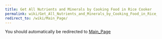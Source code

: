 ```yaml
---
title: Get All Nutrients and Minerals by Cooking Food in Rice Cooker
permalink: wiki/Get_All_Nutrients_and_Minerals_by_Cooking_Food_in_Rice_Cooker/
redirect_to: /wiki/Main_Page/
---
```


You should automatically be redirected to [Main_Page](/wiki/Main_Page/)
